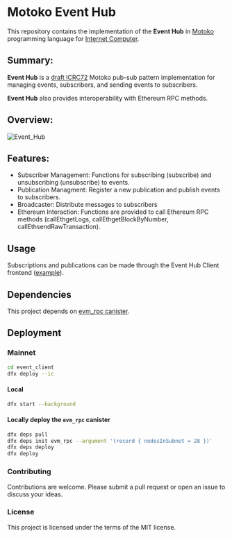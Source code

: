 # Motoko Event Hub 

This repository contains the implementation of the **Event Hub** in [Motoko](https://github.com/dfinity/motoko) programming language for [Internet Computer](https://internetcomputer.org/). 

## Summary:

**Event Hub** is a [draft ICRC72](https://github.com/icdevs/ICEventsWG/blob/main/Meetings/20240515/icrc72draft.md) Motoko pub-sub pattern implementation for managing events, subscribers, and sending events to subscribers.

**Event Hub** also provides interoperability with Ethereum RPC methods.
 
## Overview:
![Event_Hub](https://github.com/ava-vs/event_hub/assets/30374212/e29abbbf-2d5f-4bdf-a981-4403f8aedbac)

## Features:
- Subscriber Management: Functions for subscribing (subscribe) and unsubscribing (unsubscribe) to events.
- Publication Managment: Register a new publication and publish events to subscribers.
- Broadcaster: Distribute messages to subscribers 
- Ethereum Interaction: Functions are provided to call Ethereum RPC methods (callEthgetLogs, callEthgetBlockByNumber, callEthsendRawTransaction).

## Usage

Subscriptions and publications can be made through the Event Hub Client frontend ([example](https://mls5s-5qaaa-aaaal-qi6rq-cai.icp0.io)).

## Dependencies
This project depends on [evm_rpc canister](https://github.com/internet-computer-protocol/evm-rpc-canister).

## Deployment

### Mainnet
```bash
cd event_client
dfx deploy --ic
```

#### Local
```bash
dfx start --background
```

#### Locally deploy the `evm_rpc` canister
```bash
dfx deps pull
dfx deps init evm_rpc --argument '(record { nodesInSubnet = 28 })'
dfx deps deploy
dfx deploy
```
### Contributing
Contributions are welcome. Please submit a pull request or open an issue to discuss your ideas.

### License
This project is licensed under the terms of the MIT license.

